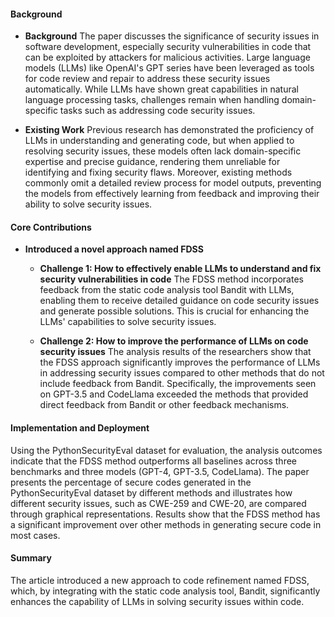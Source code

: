 #### Background
- **Background**
The paper discusses the significance of security issues in software development, especially security vulnerabilities in code that can be exploited by attackers for malicious activities. Large language models (LLMs) like OpenAI's GPT series have been leveraged as tools for code review and repair to address these security issues automatically. While LLMs have shown great capabilities in natural language processing tasks, challenges remain when handling domain-specific tasks such as addressing code security issues.

- **Existing Work**
Previous research has demonstrated the proficiency of LLMs in understanding and generating code, but when applied to resolving security issues, these models often lack domain-specific expertise and precise guidance, rendering them unreliable for identifying and fixing security flaws. Moreover, existing methods commonly omit a detailed review process for model outputs, preventing the models from effectively learning from feedback and improving their ability to solve security issues.

#### Core Contributions
  - **Introduced a novel approach named FDSS**
    - **Challenge 1: How to effectively enable LLMs to understand and fix security vulnerabilities in code**
        The FDSS method incorporates feedback from the static code analysis tool Bandit with LLMs, enabling them to receive detailed guidance on code security issues and generate possible solutions. This is crucial for enhancing the LLMs' capabilities to solve security issues.

    - **Challenge 2: How to improve the performance of LLMs on code security issues**
        The analysis results of the researchers show that the FDSS approach significantly improves the performance of LLMs in addressing security issues compared to other methods that do not include feedback from Bandit. Specifically, the improvements seen on GPT-3.5 and CodeLlama exceeded the methods that provided direct feedback from Bandit or other feedback mechanisms.

#### Implementation and Deployment
Using the PythonSecurityEval dataset for evaluation, the analysis outcomes indicate that the FDSS method outperforms all baselines across three benchmarks and three models (GPT-4, GPT-3.5, CodeLlama). The paper presents the percentage of secure codes generated in the PythonSecurityEval dataset by different methods and illustrates how different security issues, such as CWE-259 and CWE-20, are compared through graphical representations. Results show that the FDSS method has a significant improvement over other methods in generating secure code in most cases.

#### Summary
The article introduced a new approach to code refinement named FDSS, which, by integrating with the static code analysis tool, Bandit, significantly enhances the capability of LLMs in solving security issues within code.